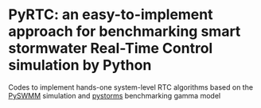 # PyRTC: an easy-to-implement approach for benchmarking smart stormwater Real-Time Control simulation by Python
Codes to implement hands-one system-level RTC algorithms based on the [PySWMM](https://joss.theoj.org/papers/10.21105/joss.02292.pdf_) simulation and [pystorms](https://www.pystorms.org/docs/build/html/index.html) benchmarking gamma model
